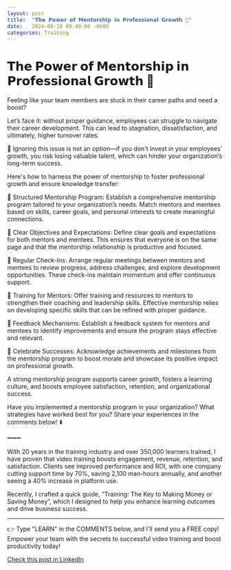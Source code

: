 ```yaml
---
layout: post
title:  "𝗧𝗵𝗲 𝗣𝗼𝘄𝗲𝗿 𝗼𝗳 𝗠𝗲𝗻𝘁𝗼𝗿𝘀𝗵𝗶𝗽 𝗶𝗻 𝗣𝗿𝗼𝗳𝗲𝘀𝘀𝗶𝗼𝗻𝗮𝗹 𝗚𝗿𝗼𝘄𝘁𝗵 🌟"
date:   2024-09-18 09:40:00 -0600
categories: Training
---
```


# 𝗧𝗵𝗲 𝗣𝗼𝘄𝗲𝗿 𝗼𝗳 𝗠𝗲𝗻𝘁𝗼𝗿𝘀𝗵𝗶𝗽 𝗶𝗻 𝗣𝗿𝗼𝗳𝗲𝘀𝘀𝗶𝗼𝗻𝗮𝗹 𝗚𝗿𝗼𝘄𝘁𝗵 🌟

Feeling like your team members are stuck in their career paths and need a boost?

Let’s face it: without proper guidance, employees can struggle to navigate their career development. This can lead to stagnation, dissatisfaction, and ultimately, higher turnover rates.

📌 Ignoring this issue is not an option—if you don't invest in your employees' growth, you risk losing valuable talent, which can hinder your organization’s long-term success.

Here's how to harness the power of mentorship to foster professional growth and ensure knowledge transfer:

🔹 Structured Mentorship Program: Establish a comprehensive mentorship program tailored to your organization’s needs. Match mentors and mentees based on skills, career goals, and personal interests to create meaningful connections.

🔹 Clear Objectives and Expectations: Define clear goals and expectations for both mentors and mentees. This ensures that everyone is on the same page and that the mentorship relationship is productive and focused.

🔹 Regular Check-Ins: Arrange regular meetings between mentors and mentees to review progress, address challenges, and explore development opportunities. These check-ins maintain momentum and offer continuous support.

🔹 Training for Mentors: Offer training and resources to mentors to strengthen their coaching and leadership skills. Effective mentorship relies on developing specific skills that can be refined with proper guidance.

🔹 Feedback Mechanisms: Establish a feedback system for mentors and mentees to identify improvements and ensure the program stays effective and relevant.

🔹 Celebrate Successes: Acknowledge achievements and milestones from the mentorship program to boost morale and showcase its positive impact on professional growth.

A strong mentorship program supports career growth, fosters a learning culture, and boosts employee satisfaction, retention, and organizational success.

Have you implemented a mentorship program in your organization? What strategies have worked best for you? Share your experiences in the comments below! ⬇️

➖➖➖

With 20 years in the training industry and over 350,000 learners trained, I have proven that video training boosts engagement, revenue, retention, and satisfaction. Clients see improved performance and ROI, with one company cutting support time by 70%, saving 2,100 man-hours annually, and another seeing a 40% increase in platform use.

Recently, I crafted a quick guide, “Training: The Key to Making Money or Saving Money”, which I designed to help you enhance learning outcomes and drive business success.

*****
👉 Type "LEARN" in the COMMENTS below, and I'll send you a FREE copy! Empower your team with the secrets to successful video training and boost productivity today!

[Check this post in LinkedIn](https://www.linkedin.com/posts/xmorera_professionalgrowth-mentorship-careerdevelopment-activity-7242165496542806017-TZin?utm_source=share&utm_medium=member_desktop)